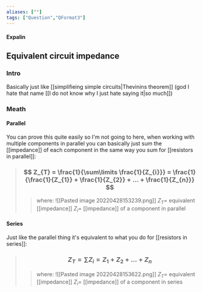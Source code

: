 ```yaml
---
aliases: [""]
tags: ["Question","QFormat3"]
---
```


#### Expalin
## Equivalent circuit impedance
### Intro
Basically just like [[simplifieing simple circuits|Thevinins theorem]] (god I hate that name [[I do not know why I just hate saying it|so much]])

### Meath
#### Parallel
You can prove this quite easily so I'm not going to here, when working with multiple components in parallel you can basically just sum the [[impedance]] of each component in the same way you sum for [[resistors in parallel]]:
> ### $$ Z_{T} = \frac{1}{\sum\limits \frac{1}{Z_{i}}} = \frac{1}{\frac{1}{Z_{1}} + \frac{1}{Z_{2}} + ... + \frac{1}{Z_{n}}} $$ 
>> where:
>> ![[Pasted image 20220428153239.png]]
>> $Z_{T}=$ equivalent [[impedance]]
>> $Z_{i}=$ [[impedance]] of a component in parallel

#### Series
Just like the parallel thing it's equivalent to what you do for [[resistors in series]]:
> ### $$ Z_{T} = \sum\limits Z_{i} = Z_{1} + Z_{2} + ... + Z_{n} $$ 
>> where:
>> ![[Pasted image 20220428153622.png]]
>> $Z_{T}=$ equivalent [[impedance]]
>> $Z_{i}=$ [[impedance]] of a component in series